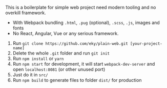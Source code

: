 This is a boilerplate for simple web project need modern tooling and no overkill framework.
* With Webpack bundling `.html`, `.pug` (optional), `.scss`, `.js`, images and fonts
* No React, Angular, Vue or any serious framework.

1. Run `git clone https://github.com/eky/plain-web.git [your-project-name]`
2. Delete the whole `.git` folder and run `git init`
3. Run `npm install` or `yarn`
4. Run `npm start` for development, it will start `webpack-dev-server` and open `localhost:8081` (or other unused port)
5. Just do it in `src/`
6. Run `npm build` to generate files to folder `dist/` for production
